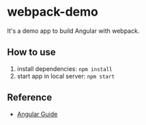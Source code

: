 # webpack-demo

It's a demo app to build Angular with webpack.

## How to use

1. install dependencies: `npm install`
2. start app in local server: `npm start`

## Reference

* [Angular Guide](https://angular.io/docs/ts/latest/)

